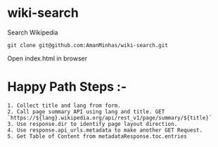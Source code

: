 # wiki-search
Search Wikipedia

`git clone git@github.com:AmanMinhas/wiki-search.git`

Open index.html in browser

# Happy Path Steps :-
    1. Collect title and lang from form.
    2. Call page summary API using lang and title. GET `https://${lang}.wikipedia.org/api/rest_v1/page/summary/${title}`
    3. Use response.dir to identify page layout direction.
    4. Use response.api_urls.metadata to make another GET Request.
    5. Get Table of Content from metadataResponse.toc.entries

